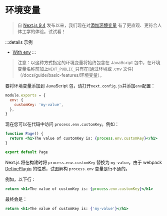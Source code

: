# 环境变量

> 自 [Next.js 9.4](/blog/next-9-4) 发布以来，我们现在对[添加环境变量](/docs/guide/basic-features/environment-variables) 有了更直观、更符合人体工学的体验。试试看！

:::details 示例
- [With env](https://github.com/vercel/next.js/tree/canary/examples/with-env-from-next-config-js)
:::

> 注意：以这种方式指定的环境变量将始终包含在 JavaScript 包中，在环境变量名称前加上`NEXT_PUBLIC_`只有在[通过环境或 .env 文件]（/docs/guide/basic-features/环境变量）。

要将环境变量添加到 JavaScript 包，请打开`next.config.js`并添加`env`配置：

```js
module.exports = {
  env: {
    customKey: 'my-value',
  },
}
```

现在您可以在代码中访问 `process.env.customKey`。例如：

```jsx
function Page() {
  return <h1>The value of customKey is: {process.env.customKey}</h1>
}

export default Page
```

Next.js 将在构建时将 `process.env.customKey` 替换为 `my-value`。由于 webpack [DefinePlugin](https://webpack.js.org/plugins/define-plugin/) 的性质，试图解构 `process.env` 变量是行不通的。

例如，以下行：

```jsx
return <h1>The value of customKey is: {process.env.customKey}</h1>
```

最终会是：

```jsx
return <h1>The value of customKey is: {'my-value'}</h1>
```
